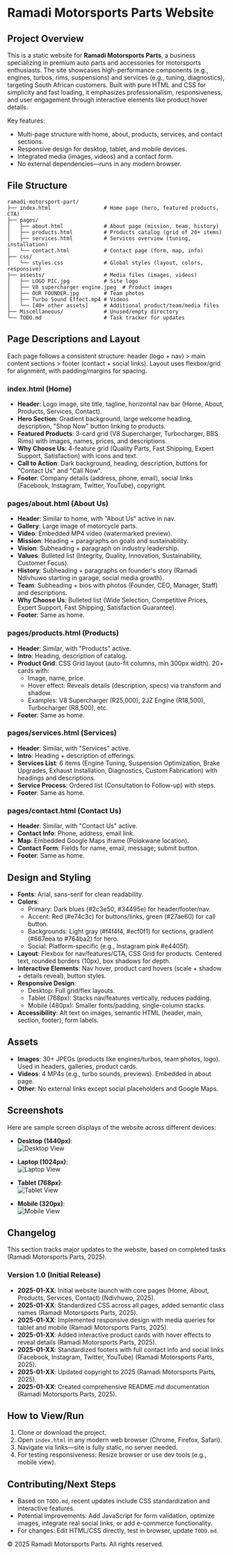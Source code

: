 # Ramadi Motorsports Parts Website

## Project Overview
This is a static website for **Ramadi Motorsports Parts**, a business specializing in premium auto parts and accessories for motorsports enthusiasts. The site showcases high-performance components (e.g., engines, turbos, rims, suspensions) and services (e.g., tuning, diagnostics), targeting South African customers. Built with pure HTML and CSS for simplicity and fast loading, it emphasizes professionalism, responsiveness, and user engagement through interactive elements like product hover details.

Key features:
- Multi-page structure with home, about, products, services, and contact sections.
- Responsive design for desktop, tablet, and mobile devices.
- Integrated media (images, videos) and a contact form.
- No external dependencies—runs in any modern browser.

## File Structure
```
ramadi-motorsport-part/
├── index.html                 # Home page (hero, featured products, CTA)
├── pages/
│   ├── about.html             # About page (mission, team, history)
│   ├── products.html          # Products catalog (grid of 20+ items)
│   ├── services.html          # Services overview (tuning, installation)
│   └── contact.html           # Contact page (form, map, info)
├── css/
│   └── styles.css             # Global styles (layout, colors, responsive)
├── assests/                   # Media files (images, videos)
│   ├── LOGO PIC.jpg           # Site logo
│   ├── V8 supercharger engine.jpeg  # Product images
│   ├── OUR FOUNDER.jpg        # Team photos
│   ├── Turbo Sound Effect.mp4 # Videos
│   └── [40+ other assets]     # Additional product/team/media files
├── Miscellaneous/             # Unused/empty directory
└── TODO.md                    # Task tracker for updates
```

## Page Descriptions and Layout
Each page follows a consistent structure: header (logo + nav) > main content sections > footer (contact + social links). Layout uses flexbox/grid for alignment, with padding/margins for spacing.

### index.html (Home)
- **Header**: Logo image, site title, tagline, horizontal nav bar (Home, About, Products, Services, Contact).
- **Hero Section**: Gradient background, large welcome heading, description, "Shop Now" button linking to products.
- **Featured Products**: 3-card grid (V8 Supercharger, Turbocharger, BBS Rims) with images, names, prices, and descriptions.
- **Why Choose Us**: 4-feature grid (Quality Parts, Fast Shipping, Expert Support, Satisfaction) with icons and text.
- **Call to Action**: Dark background, heading, description, buttons for "Contact Us" and "Call Now".
- **Footer**: Company details (address, phone, email), social links (Facebook, Instagram, Twitter, YouTube), copyright.

### pages/about.html (About Us)
- **Header**: Similar to home, with "About Us" active in nav.
- **Gallery**: Large image of motorcycle parts.
- **Video**: Embedded MP4 video (watermarked preview).
- **Mission**: Heading + paragraphs on goals and sustainability.
- **Vision**: Subheading + paragraph on industry leadership.
- **Values**: Bulleted list (Integrity, Quality, Innovation, Sustainability, Customer Focus).
- **History**: Subheading + paragraphs on founder's story (Ramadi Ndivhuwo starting in garage, social media growth).
- **Team**: Subheading + bios with photos (Founder, CEO, Manager, Staff) and descriptions.
- **Why Choose Us**: Bulleted list (Wide Selection, Competitive Prices, Expert Support, Fast Shipping, Satisfaction Guarantee).
- **Footer**: Same as home.

### pages/products.html (Products)
- **Header**: Similar, with "Products" active.
- **Intro**: Heading, description of catalog.
- **Product Grid**: CSS Grid layout (auto-fit columns, min 300px width). 20+ cards with:
  - Image, name, price.
  - Hover effect: Reveals details (description, specs) via transform and shadow.
  - Examples: V8 Supercharger (R25,000), 2JZ Engine (R18,500), Turbocharger (R8,500), etc.
- **Footer**: Same as home.

### pages/services.html (Services)
- **Header**: Similar, with "Services" active.
- **Intro**: Heading + description of offerings.
- **Services List**: 6 items (Engine Tuning, Suspension Optimization, Brake Upgrades, Exhaust Installation, Diagnostics, Custom Fabrication) with headings and descriptions.
- **Service Process**: Ordered list (Consultation to Follow-up) with steps.
- **Footer**: Same as home.

### pages/contact.html (Contact Us)
- **Header**: Similar, with "Contact Us" active.
- **Contact Info**: Phone, address, email link.
- **Map**: Embedded Google Maps iframe (Polokwane location).
- **Contact Form**: Fields for name, email, message; submit button.
- **Footer**: Same as home.

## Design and Styling
- **Fonts**: Arial, sans-serif for clean readability.
- **Colors**:
  - Primary: Dark blues (#2c3e50, #34495e) for header/footer/nav.
  - Accent: Red (#e74c3c) for buttons/links, green (#27ae60) for call button.
  - Backgrounds: Light gray (#f4f4f4, #ecf0f1) for sections, gradient (#667eea to #764ba2) for hero.
  - Social: Platform-specific (e.g., Instagram pink #e4405f).
- **Layout**: Flexbox for nav/features/CTA, CSS Grid for products. Centered text, rounded borders (10px), box shadows for depth.
- **Interactive Elements**: Nav hover, product card hovers (scale + shadow + details reveal), button styles.
- **Responsive Design**:
  - Desktop: Full grid/flex layouts.
  - Tablet (768px): Stacks nav/features vertically, reduces padding.
  - Mobile (480px): Smaller fonts/padding, single-column stacks.
- **Accessibility**: Alt text on images, semantic HTML (header, main, section, footer), form labels.

## Assets
- **Images**: 30+ JPEGs (products like engines/turbos, team photos, logo). Used in headers, galleries, product cards.
- **Videos**: 4 MP4s (e.g., turbo sounds, previews). Embedded in about page.
- **Other**: No external links except social placeholders and Google Maps.

## Screenshots
Here are sample screen displays of the website across different devices:

- **Desktop (1440px)**:  
  ![Desktop View](assests/Desktop%20screen%201440px.png)

- **Laptop (1024px)**:  
  ![Laptop View](assests/Laptop%20screen%201024px.png)

- **Tablet (768px)**:  
  ![Tablet View](assests/Tablet%20screen%20768px.png)

- **Mobile (320px)**:  
  ![Mobile View](assests/Mobile%20screen%20320px.png)

## Changelog
This section tracks major updates to the website, based on completed tasks (Ramadi Motorsports Parts, 2025).

### Version 1.0 (Initial Release)
- **2025-01-XX**: Initial website launch with core pages (Home, About, Products, Services, Contact) (Ndivhuwo, 2025).
- **2025-01-XX**: Standardized CSS across all pages, added semantic class names (Ramadi Motorsports Parts, 2025).
- **2025-01-XX**: Implemented responsive design with media queries for tablet and mobile (Ramadi Motorsports Parts, 2025).
- **2025-01-XX**: Added interactive product cards with hover effects to reveal details (Ramadi Motorsports Parts, 2025).
- **2025-01-XX**: Standardized footers with full contact info and social links (Facebook, Instagram, Twitter, YouTube) (Ramadi Motorsports Parts, 2025).
- **2025-01-XX**: Updated copyright to 2025 (Ramadi Motorsports Parts, 2025).
- **2025-01-XX**: Created comprehensive README.md documentation (Ramadi Motorsports Parts, 2025).

## How to View/Run
1. Clone or download the project.
2. Open `index.html` in any modern web browser (Chrome, Firefox, Safari).
3. Navigate via links—site is fully static, no server needed.
4. For testing responsiveness: Resize browser or use dev tools (e.g., mobile view).

## Contributing/Next Steps
- Based on `TODO.md`, recent updates include CSS standardization and interactive features.
- Potential improvements: Add JavaScript for form validation, optimize images, integrate real social links, or add e-commerce functionality.
- For changes: Edit HTML/CSS directly, test in browser, update `TODO.md`.

© 2025 Ramadi Motorsports Parts. All rights reserved.
